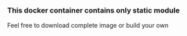 ### This docker container contains only static module
Feel free to download complete image or build your own
